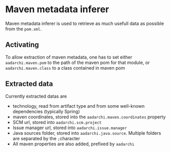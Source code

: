 # Maven metadata inferer

Maven metadata inferer is used to retrieve as much usefull data as possible from the `pom.xml`.

## Activating
To allow extraction of maven metadata, 
one has to set either `aadarchi.maven.pom` to the path of the maven pom for that module, 
or `aadarchi.maven.class` to a class contained in maven pom

## Extracted data
Currently extracted datas are

* technology, read from artifact type and from some well-known dependencies (typically Spring)
* maven coordinates, stored into the `aadarchi.maven.coordinates` property
* SCM url, stored into `aadarchi.scm.project`
* Issue manager url, stored into `aadarchi.issue.manager`
* Java sources folder, stored into `aadarchi.java.source`. Multiple folders are separated by the `;`character
* All maven properties are also added, prefixed by `aadarchi`
